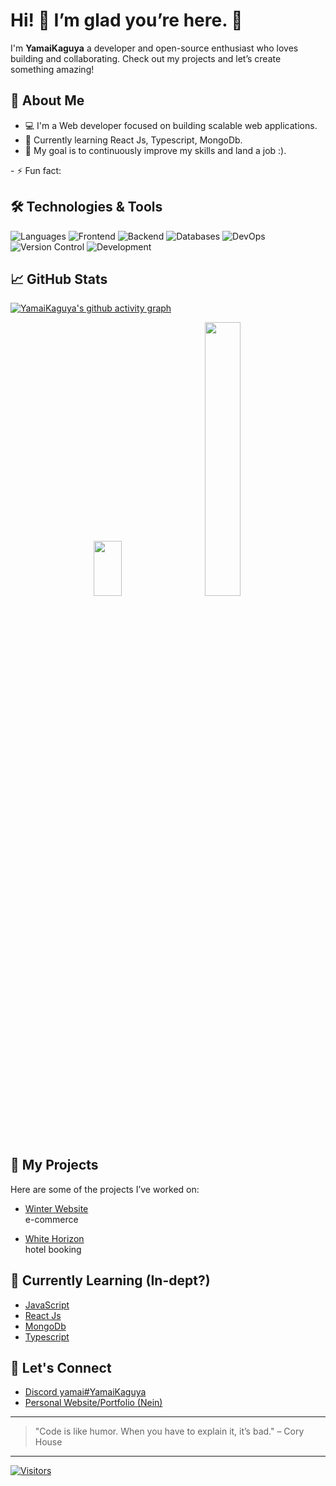 <!--
 <p>
  <a href="https://skillicons.dev">
    <img src="https://skillicons.dev/icons?i=html,css,js,react,ts,bootstrap,php,java,py,mysql,mongodb,nextjs,nodejs,express,npm,vite,git,bash,powershell&theme=dark" />
  </a>
    <img src="https://skillicons.dev/icons?i=htmx,sass,jest,jquery,bun&theme=dark" />
  </a>
</p>

[![We-Love-javascript](https://img.shields.io/badge/Made%20with-JavaScript-1f425f.svg)](https://www.javascript.com)
[![Npm package version](https://badgen.net/npm/v/express)](https://npmjs.com/package/express)
[![GitHub release](https://img.shields.io/github/release/Naereen/StrapDown.js.svg)](https://GitHub.com/Naereen/StrapDown.js/releases/)

[![GitHub commits](https://img.shields.io/github/commits-since/YamaiKaguya/StrapDown.js/v1.0.0.svg)](https://GitHub.com/YamaiKaguya/StrapDown.js/commit/)

[![YamaiKaguya's github stats](https://github-readme-stats.vercel.app/api?username=YamaiKaguya&theme=blue-green)](https://github.com/YamaiKaguya/github-readme-stats)

[![YamaiKaguya's top languages](https://github-readme-stats.vercel.app/api/top-langs/?username=YamaiKaguya&theme=blue-green)](https://github.com/anuraghazra/github-readme-stats)
[![Naereen's github activity graph](https://github-readme-activity-graph.vercel.app/graph?username=YamaiKaguya&bg_color=0d0e12&color=1c81ce&line=0f1129&point=079ae4&area=true&hide_border=true)](https://github.com/ashutosh00710/github-readme-activity-graph)
-->	
# Hi! 🎉 I’m glad you’re here. 👋

I'm **YamaiKaguya** a developer and open-source enthusiast who loves building and collaborating. Check out my projects and let’s create something amazing!

## 🚀 About Me
- 💻 I'm a Web developer focused on building scalable web applications.
- 🌱 Currently learning React Js, Typescript, MongoDb.
- 🎯 My goal is to continuously improve my skills and land a job :).
<!-- -->- ⚡ Fun fact:

## 🛠️ Technologies & Tools

![Languages](https://img.shields.io/badge/Technologies-JavaScript-blue?logo=javascript)
![Frontend](https://img.shields.io/badge/Frontend-React-blue?logo=react)
![Backend](https://img.shields.io/badge/Backend-Node.js-green?logo=node.js)
![Databases](https://img.shields.io/badge/Databases-Sql-blue?logo=MySql)
![DevOps](https://img.shields.io/badge/DevOps-Docker-blue?logo=docker)
![Version Control](https://img.shields.io/badge/Version%20Control-Git-orange?logo=git)
![Development](https://img.shields.io/badge/Development-Visual%20Studio-blue?logo=visualstudio)


## 📈 GitHub Stats

[![YamaiKaguya's github activity graph](https://github-readme-activity-graph.vercel.app/graph?username=YamaiKaguya&custom_title=YamaiKaguya's%20Github%20Contributions&bg_color=0d1117&point=D3D3D3&border=true&color=FFFFFF)](https://github.com/ashutosh00710/github-readme-activity-graph)
<p align="center">
  <img src="https://github-readme-stats.vercel.app/api/top-langs/?username=YamaiKaguya&langs_count=4&layout=compact&theme=custom&title_color=ffffff&text_color=cccccc&icon_color=975093&bg_color=0d1117&border_color=878784&border_radius=0&langs_colors=HTML:%23FF5733,CSS:%2341A6D9,JavaScript:%23F1C232,PHP:%238A2BE2" width="30%" height="15%" style="margin-right: 20px;" />
  <img src="https://github-readme-stats.vercel.app/api?username=YamaiKaguya&title_color=ffffff&text_color=cccccc&icon_color=975093&show_icons=true&border_color=878784&border_radius=0&theme=transparent" width="33.5%" />
</p>






 ## 📂 My Projects

Here are some of the projects I’ve worked on:

- [Winter Website](https://github.com/YamaiKaguya/project1)  
  e-commerce

- [White Horizon](https://github.com/YamaiKaguya/project2)  
  hotel booking 

## 🌱 Currently Learning (In-dept?)

- [JavaScript](#)
- [React Js](#)
- [MongoDb](#)
- [Typescript](#)

## 🤝 Let's Connect

- [Discord yamai#YamaiKaguya](https://discord.com/)
- [Personal Website/Portfolio (Nein)](#)

<!-- 
## 💬 Ask me about

- Web development (React, Node.js, etc.)
-->
---

> "Code is like humor. When you have to explain it, it’s bad." – Cory House

---


<!-- If you'd like to use a custom badge, you can do so with the following markdown -->
[![Visitors](https://visitor-badge.glitch.me/badge?page_id=YamaiKaguya.profile)](https://github.com/YamaiKaguya)




